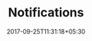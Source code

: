 ---
title: "Notifications"
date: 2017-09-25T11:31:18+05:30
layout: notifications
property: "Casa Goa"
status: "Pending Review"
url: /notifications/casa-goa/
slug: "casa-goa/"

qcstatus:
 forreview: true


---